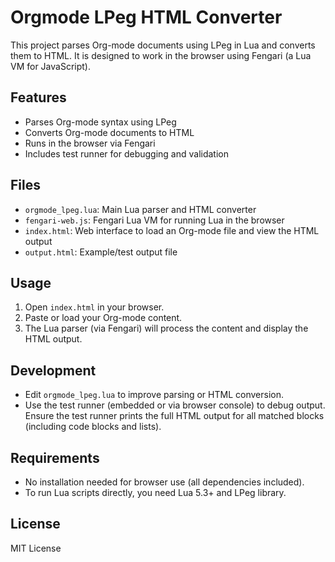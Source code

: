 # Orgmode LPeg HTML Converter

This project parses Org-mode documents using LPeg in Lua and converts them to HTML. It is designed to work in the browser using Fengari (a Lua VM for JavaScript).

## Features
- Parses Org-mode syntax using LPeg
- Converts Org-mode documents to HTML
- Runs in the browser via Fengari
- Includes test runner for debugging and validation

## Files
- `orgmode_lpeg.lua`: Main Lua parser and HTML converter
- `fengari-web.js`: Fengari Lua VM for running Lua in the browser
- `index.html`: Web interface to load an Org-mode file and view the HTML output
- `output.html`: Example/test output file

## Usage
1. Open `index.html` in your browser.
2. Paste or load your Org-mode content.
3. The Lua parser (via Fengari) will process the content and display the HTML output.

## Development
- Edit `orgmode_lpeg.lua` to improve parsing or HTML conversion.
- Use the test runner (embedded or via browser console) to debug output. Ensure the test runner prints the full HTML output for all matched blocks (including code blocks and lists).

## Requirements
- No installation needed for browser use (all dependencies included).
- To run Lua scripts directly, you need Lua 5.3+ and LPeg library.

## License
MIT License
